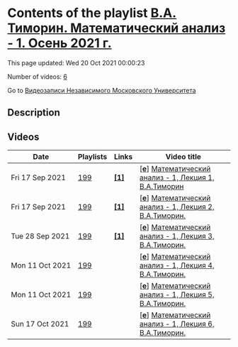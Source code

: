 # Contents of the playlist [В.А. Тиморин. Математический анализ - 1. Осень 2021 г.](https://www.youtube.com/playlist?list=PLp9ABVh6_x4F8kk99Wfwj7qvGLREa2H5G)

This page updated: Wed 20 Oct 2021 00:00:23

Number of videos: [6](#videos)

Go to [Видеозаписи Независимого Московского Университета](../README.md)

## Description



## Videos

|Date|Playlists|Links|Video title|
|---|---|---|---|
| Fri&nbsp;17&nbsp;Sep&nbsp;2021 | [199](../playlists/199 "В.А. Тиморин. Математический анализ - 1. Осень 2021 г.") | [**[1]**](https://ium.mccme.ru/f21/f21-Analiz1.html) | [[**e**](https://studio.youtube.com/video/A3rUS-WJDQc/edit "Edit")] [Математический анализ - 1, Лекция 1, В.А.Тиморин](https://www.youtube.com/watch?v=A3rUS-WJDQc&list=PLp9ABVh6_x4F8kk99Wfwj7qvGLREa2H5G "https://ium.mccme.ru/f21/f21-Analiz1.html") |
| Fri&nbsp;17&nbsp;Sep&nbsp;2021 | [199](../playlists/199 "В.А. Тиморин. Математический анализ - 1. Осень 2021 г.") | [**[1]**](https://ium.mccme.ru/f21/f21-Analiz1.html) | [[**e**](https://studio.youtube.com/video/sIKCPgRBC-k/edit "Edit")] [Математический анализ - 1, Лекция 2, В.А.Тиморин.](https://www.youtube.com/watch?v=sIKCPgRBC-k&list=PLp9ABVh6_x4F8kk99Wfwj7qvGLREa2H5G "https://ium.mccme.ru/f21/f21-Analiz1.html") |
| Tue&nbsp;28&nbsp;Sep&nbsp;2021 | [199](../playlists/199 "В.А. Тиморин. Математический анализ - 1. Осень 2021 г.") | [**[1]**](https://ium.mccme.ru/f21/f21-Analiz1.html) | [[**e**](https://studio.youtube.com/video/tVCO7f3dNt4/edit "Edit")] [Математический анализ - 1, Лекция 3, В.А.Тиморин.](https://www.youtube.com/watch?v=tVCO7f3dNt4&list=PLp9ABVh6_x4F8kk99Wfwj7qvGLREa2H5G "Подробнее о курсе: https://ium.mccme.ru/f21/f21-Analiz1.html") |
| Mon&nbsp;11&nbsp;Oct&nbsp;2021 | [199](../playlists/199 "В.А. Тиморин. Математический анализ - 1. Осень 2021 г.") |  | [[**e**](https://studio.youtube.com/video/s1QPAMycgrc/edit "Edit")] [Математический анализ - 1, Лекция 4, В.А.Тиморин.](https://www.youtube.com/watch?v=s1QPAMycgrc&list=PLp9ABVh6_x4F8kk99Wfwj7qvGLREa2H5G "29.09.2021 г.") |
| Mon&nbsp;11&nbsp;Oct&nbsp;2021 | [199](../playlists/199 "В.А. Тиморин. Математический анализ - 1. Осень 2021 г.") |  | [[**e**](https://studio.youtube.com/video/NQ05TmhBxGk/edit "Edit")] [Математический анализ - 1, Лекция 5, В.А.Тиморин.](https://www.youtube.com/watch?v=NQ05TmhBxGk&list=PLp9ABVh6_x4F8kk99Wfwj7qvGLREa2H5G "06.10.2021 г.") |
| Sun&nbsp;17&nbsp;Oct&nbsp;2021 | [199](../playlists/199 "В.А. Тиморин. Математический анализ - 1. Осень 2021 г.") |  | [[**e**](https://studio.youtube.com/video/KnMljC1v08M/edit "Edit")] [Математический анализ - 1, Лекция 6, В.А.Тиморин.](https://www.youtube.com/watch?v=KnMljC1v08M&list=PLp9ABVh6_x4F8kk99Wfwj7qvGLREa2H5G) |
